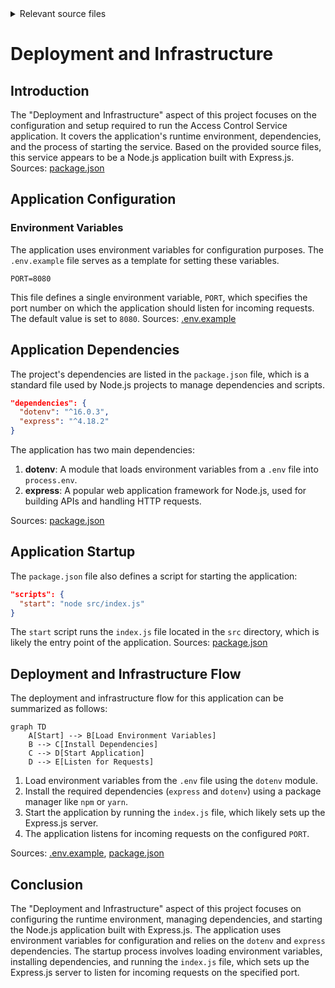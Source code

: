 <details>
<summary>Relevant source files</summary>

The following files were used as context for generating this wiki page:

- [.env.example](https://github.com/agattani123/access-control-service/blob/main/.env.example)
- [package.json](https://github.com/agattani123/access-control-service/blob/main/package.json)
</details>

# Deployment and Infrastructure

## Introduction

The "Deployment and Infrastructure" aspect of this project focuses on the configuration and setup required to run the Access Control Service application. It covers the application's runtime environment, dependencies, and the process of starting the service. Based on the provided source files, this service appears to be a Node.js application built with Express.js. Sources: [package.json](https://github.com/agattani123/access-control-service/blob/main/package.json)

## Application Configuration

### Environment Variables

The application uses environment variables for configuration purposes. The `.env.example` file serves as a template for setting these variables.

```
PORT=8080
```

This file defines a single environment variable, `PORT`, which specifies the port number on which the application should listen for incoming requests. The default value is set to `8080`. Sources: [.env.example](https://github.com/agattani123/access-control-service/blob/main/.env.example)

## Application Dependencies

The project's dependencies are listed in the `package.json` file, which is a standard file used by Node.js projects to manage dependencies and scripts.

```json
"dependencies": {
  "dotenv": "^16.0.3",
  "express": "^4.18.2"
}
```

The application has two main dependencies:

1. **dotenv**: A module that loads environment variables from a `.env` file into `process.env`.
2. **express**: A popular web application framework for Node.js, used for building APIs and handling HTTP requests.

Sources: [package.json](https://github.com/agattani123/access-control-service/blob/main/package.json)

## Application Startup

The `package.json` file also defines a script for starting the application:

```json
"scripts": {
  "start": "node src/index.js"
}
```

The `start` script runs the `index.js` file located in the `src` directory, which is likely the entry point of the application. Sources: [package.json](https://github.com/agattani123/access-control-service/blob/main/package.json)

## Deployment and Infrastructure Flow

The deployment and infrastructure flow for this application can be summarized as follows:

```mermaid
graph TD
    A[Start] --> B[Load Environment Variables]
    B --> C[Install Dependencies]
    C --> D[Start Application]
    D --> E[Listen for Requests]
```

1. Load environment variables from the `.env` file using the `dotenv` module.
2. Install the required dependencies (`express` and `dotenv`) using a package manager like `npm` or `yarn`.
3. Start the application by running the `index.js` file, which likely sets up the Express.js server.
4. The application listens for incoming requests on the configured `PORT`.

Sources: [.env.example](https://github.com/agattani123/access-control-service/blob/main/.env.example), [package.json](https://github.com/agattani123/access-control-service/blob/main/package.json)

## Conclusion

The "Deployment and Infrastructure" aspect of this project focuses on configuring the runtime environment, managing dependencies, and starting the Node.js application built with Express.js. The application uses environment variables for configuration and relies on the `dotenv` and `express` dependencies. The startup process involves loading environment variables, installing dependencies, and running the `index.js` file, which sets up the Express.js server to listen for incoming requests on the specified port.